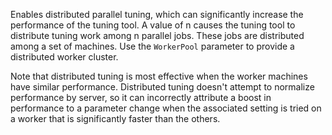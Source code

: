 Enables distributed parallel tuning, which can significantly increase the performance of the tuning tool. A value of n
causes the tuning tool to distribute tuning work among n parallel jobs. These jobs are distributed among a set of
machines. Use the `WorkerPool` parameter to provide a distributed worker cluster.

Note that distributed tuning is most effective when the worker machines have similar performance. Distributed tuning
doesn't attempt to normalize performance by server, so it can incorrectly attribute a boost in performance to a
parameter change when the associated setting is tried on a worker that is significantly faster than the others.